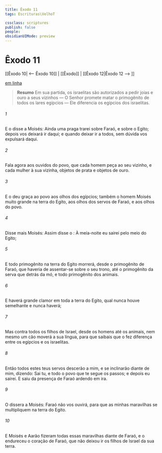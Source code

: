 ```yaml
---
title: Êxodo 11
tags: Escrituras\VelhoT

cssclass: scriptures
publish: false
people:
obsidianUIMode: preview
---
```


# Êxodo 11
[[Êxodo 10| <-- Êxodo 10]] | [[Êxodo]] | [[Êxodo 12|Êxodo 12 --> ]]

[em linha](https://churchofjesuschrist.org/study/scriptures/ot/ex/11?lang=por)

> __Resumo__
Em sua partida, os israelitas são autorizados a pedir joias e ouro a seus vizinhos — O Senhor promete matar o primogênito de todos os lares egípcios — Ele diferencia os egípcios dos israelitas.

###### 1 
E o  disse a Moisés: Ainda uma praga trarei sobre Faraó, e sobre o Egito; depois vos deixará ir daqui; e quando  deixar ir a todos, sem dúvida vos expulsará daqui.

###### 2 
Fala agora aos ouvidos do povo, que cada homem peça ao seu vizinho, e cada mulher à sua vizinha, objetos de prata e objetos de ouro.

###### 3 
E o  deu graça ao povo aos olhos dos egípcios; também o homem Moisés  muito grande na terra do Egito, aos olhos dos servos de Faraó, e aos olhos do povo.

###### 4 
Disse mais Moisés: Assim disse o : À meia-noite eu sairei pelo meio do Egito;

###### 5 
E todo primogênito na terra do Egito morrerá, desde o primogênito de Faraó, que haveria de assentar-se sobre o seu trono, até o primogênito da serva que  detrás da mó, e todo primogênito dos animais.

###### 6 
E haverá grande clamor em toda a terra do Egito, qual nunca houve semelhante e nunca haverá;

###### 7 
Mas contra todos os filhos de Israel, desde os homens até os animais, nem mesmo um cão moverá a sua língua, para que saibais que o  fez diferença entre os egípcios e os israelitas.

###### 8 
Então todos estes teus servos descerão a mim, e se inclinarão diante de mim, dizendo: Sai tu, e todo o povo que te segue os passos; e depois eu sairei. E saiu da presença de Faraó ardendo em ira.

###### 9 
O  dissera a Moisés: Faraó não vos ouvirá, para que as minhas maravilhas se multipliquem na terra do Egito.

###### 10 
E Moisés e Aarão fizeram todas essas maravilhas diante de Faraó, e o  endureceu o coração de Faraó, que não deixou ir os filhos de Israel da sua terra.

